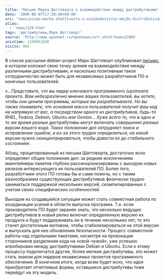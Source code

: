 ```yaml
---
title: 'Письмо Марка Шаттлворта а взаимодействие между дистрибутивами'
date: '2009-08-07T17:30:48+04:00'
uri: 'news/pismo-marka-shattlvorta-a-vzaimodeistvie-mejdu-distributivami'
alias: 
  - 'news/129.html'
tags: 'дистрибутивы,Марк Шаттлворт'
source: 'http://www.opennet.ru/opennews/art.shtml?num=22904'
unixtime: 1249651848
visits: 965
---
```

В списке рассылки debian-project Марк Шаттлворт опубликовал [письмо](http://www.mail-archive.com/debian-project@lists.debian.org/msg18017.html), в котором изложил свою точку зрения на взаимодействие между различными дистрибутивами, и насколько позитивным такое сотрудничество может быть для независимых разработчиков ПО и конечных пользователей.

*«...Представьте, что вы лидер ключевого программного (upstream) проекта. Вам небезразлично мнение ваших пользователей, вы хотите, чтобы они ценили программы, которые вы разрабатываете. Но вы также понимаете, что основная масса пользователей получит ваш код не напрямую от вас, а посредством одного из дистрибутивов, будь-то RHEL, Fedora, Debian, Ubuntu или Gentoo… Хуже всего то, что в одно и то же время разные дистрибутивы могут включать совершенно разные версии вашего кода. Такое положение дел затрудняет поиск и исправление ошибок, и из-за этого трудно определиться, на какой версии нужно сконцентрироваться, чтобы довести ее до стабильного состояния».*

Абзац, процитированный из письма  Шаттлворта, достаточно ясно определяет общее положение дел: за редким исключением маинтейнеры пакетов глубоко рассинхронизированы с выходом новых релизов интересующего их пользователей ПО. Более того, разработчики этого ПО готовы бы и сами помочь, но с таким разнообразием существующих дистрибутивов физически трудно заниматься поддержкой нескольких версий, скомпилированных с учетом своих специфических особенностей.

Выходом из создавшейся ситуации может стать совместная работа по координации усилий в области выпуска программ. Т.е. если производители ПО будет заранее знать, что несколько ведущих дистрибутивов в новый релиз включат определенную версию их продукта и будут поддерживать ее в течение нескольких лет, то это станет достаточным мотивом, чтобы стабилизироваться на этой версии и выпускать для нее обновления безопасности.  Процесс совместной работы над отдельными пакетами, несмотря на провокации сторонников разделения кода на «свой-чужой», уже успешно апробирован между дистрибутивами Debian и Ubuntu. Если к этому процессу подключатся другие, более мелкие дистрибутивы, это может стать знаком для лидеров независимых проектов программного обеспечения. В конечном итоге, когда всем будет ясно, что идея приобретает отчетливые формы, оставшиеся дистрибутивы тоже перейдут на эту модель.
